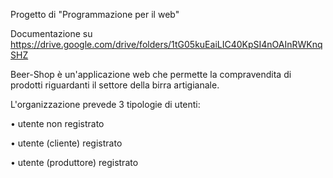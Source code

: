 Progetto di "Programmazione per il web"

Documentazione su https://drive.google.com/drive/folders/1tG05kuEaiLIC40KpSI4nOAInRWKnqSHZ

Beer-Shop è un'applicazione web che permette la compravendita di prodotti riguardanti il settore della birra artigianale.

L'organizzazione prevede 3 tipologie di utenti:

• utente non registrato

• utente (cliente) registrato

• utente (produttore) registrato
